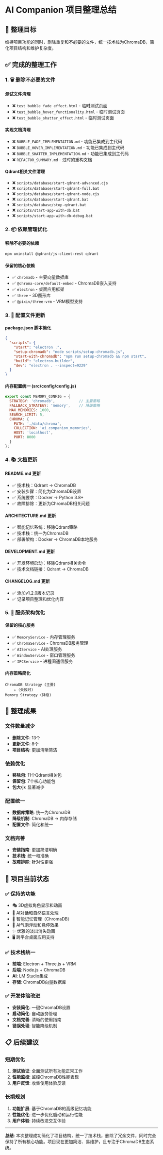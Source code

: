 # AI Companion 项目整理总结

## 🎯 整理目标

维持项目功能的同时，删除重复和不必要的文件，统一技术栈为ChromaDB，简化项目结构和维护复杂度。

## ✅ 完成的整理工作

### 1. 🗑️ 删除不必要的文件

#### 测试文件清理
- ❌ `test_bubble_fade_effect.html` - 临时测试页面
- ❌ `test_bubble_hover_functionality.html` - 临时测试页面  
- ❌ `test_bubble_shatter_effect.html` - 临时测试页面

#### 实现文档清理
- ❌ `BUBBLE_FADE_IMPLEMENTATION.md` - 功能已集成到主代码
- ❌ `BUBBLE_HOVER_IMPLEMENTATION.md` - 功能已集成到主代码
- ❌ `BUBBLE_SHATTER_IMPLEMENTATION.md` - 功能已集成到主代码
- ❌ `REFACTOR_SUMMARY.md` - 过时的重构文档

#### Qdrant相关文件清理
- ❌ `scripts/database/start-qdrant-advanced.cjs`
- ❌ `scripts/database/start-qdrant-full.bat`
- ❌ `scripts/database/start-qdrant-node.cjs`
- ❌ `scripts/database/start-qdrant.bat`
- ❌ `scripts/database/stop-qdrant.bat`
- ❌ `scripts/start-app-with-db.bat`
- ❌ `scripts/start-app-with-db-debug.bat`

### 2. 📦 依赖管理优化

#### 移除不必要的依赖
```bash
npm uninstall @qdrant/js-client-rest qdrant
```

#### 保留的核心依赖
- ✅ `chromadb` - 主要向量数据库
- ✅ `@chroma-core/default-embed` - ChromaDB嵌入支持
- ✅ `electron` - 桌面应用框架
- ✅ `three` - 3D图形库
- ✅ `@pixiv/three-vrm` - VRM模型支持

### 3. 📝 配置文件更新

#### package.json 脚本简化
```json
{
  "scripts": {
    "start": "electron .",
    "setup-chromadb": "node scripts/setup-chromadb.js",
    "start-with-chromadb": "npm run setup-chromadb && npm start",
    "build": "electron-builder",
    "dev": "electron . --inspect=9229"
  }
}
```

#### 内存配置统一 (src/config/config.js)
```javascript
export const MEMORY_CONFIG = {
  STRATEGY: 'chromadb',           // 主要策略
  FALLBACK_STRATEGY: 'memory',    // 降级策略
  MAX_MEMORIES: 1000,
  SEARCH_LIMIT: 5,
  CHROMA: {
    PATH: './data/chroma',
    COLLECTION: 'ai_companion_memories',
    HOST: 'localhost',
    PORT: 8000
  }
};
```

### 4. 📚 文档更新

#### README.md 更新
- ✅ 技术栈：Qdrant → ChromaDB
- ✅ 安装步骤：简化为ChromaDB设置
- ✅ 系统要求：Docker → Python 3.8+
- ✅ 故障排除：更新为ChromaDB相关问题

#### ARCHITECTURE.md 更新
- ✅ 智能记忆系统：移除Qdrant策略
- ✅ 技术栈：统一为ChromaDB
- ✅ 部署架构：Docker → ChromaDB本地服务

#### DEVELOPMENT.md 更新
- ✅ 开发环境启动：移除Qdrant相关命令
- ✅ 技术文档链接：Qdrant → ChromaDB

#### CHANGELOG.md 更新
- ✅ 添加v1.2.0版本记录
- ✅ 记录项目整理和优化内容

### 5. 🔧 服务架构优化

#### 保留的核心服务
- ✅ `MemoryService` - 内存管理服务
- ✅ `ChromaService` - ChromaDB服务管理
- ✅ `AIService` - AI处理服务
- ✅ `WindowService` - 窗口管理服务
- ✅ `IPCService` - 进程间通信服务

#### 内存策略简化
```
ChromaDB Strategy (主要)
    ↓ (失败时)
Memory Strategy (降级)
```

## 🎉 整理成果

### 文件数量减少
- **删除文件**: 13个
- **更新文件**: 8个
- **项目结构**: 更加清晰简洁

### 依赖优化
- **移除包**: 11个Qdrant相关包
- **保留包**: 7个核心功能包
- **包大小**: 显著减少

### 配置统一
- **数据库策略**: 统一为ChromaDB
- **降级机制**: ChromaDB → 内存存储
- **配置文件**: 简化和统一

### 文档完善
- **安装指南**: 更加简洁明确
- **技术栈**: 统一和准确
- **故障排除**: 针对性更强

## 🚀 项目当前状态

### ✅ 保持的功能
- 🎭 3D虚拟角色显示和动画
- 💬 AI对话和自然语言处理
- 🧠 智能记忆管理（ChromaDB）
- 🎈 AI气泡浮动和悬停效果
- ✨ 优雅的淡出消失动画
- 🖥️ 跨平台桌面应用支持

### ✅ 技术栈统一
- **前端**: Electron + Three.js + VRM
- **后端**: Node.js + ChromaDB
- **AI**: LM Studio集成
- **存储**: ChromaDB向量数据库

### ✅ 开发体验改进
- **安装简化**: 一键ChromaDB设置
- **启动简化**: 自动服务管理
- **文档完善**: 清晰的使用指南
- **错误处理**: 智能降级机制

## 📋 后续建议

### 短期优化
1. **测试验证**: 全面测试所有功能正常工作
2. **性能监控**: 监控ChromaDB性能表现
3. **用户反馈**: 收集使用体验反馈

### 长期规划
1. **功能扩展**: 基于ChromaDB的高级记忆功能
2. **性能优化**: 进一步优化启动和运行性能
3. **用户体验**: 持续改进交互体验

---

**总结**: 本次整理成功简化了项目结构，统一了技术栈，删除了冗余文件，同时完全保持了所有核心功能。项目现在更加简洁、易维护，且专注于ChromaDB生态系统。
